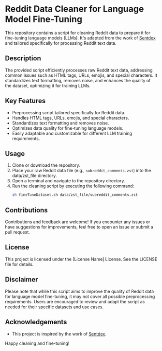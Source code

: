 # Reddit Data Cleaner for Language Model Fine-Tuning

This repository contains a script for cleaning Reddit data to prepare it for fine-tuning language models (LLMs). It's adapted from the work of [Sentdex](https://github.com/Sentdex/LLM-Finetuning) and tailored specifically for processing Reddit text data.

## Description

The provided script efficiently processes raw Reddit text data, addressing common issues such as HTML tags, URLs, emojis, and special characters. It standardizes text formatting, removes noise, and enhances the quality of the dataset, optimizing it for training LLMs.

## Key Features

- Preprocessing script tailored specifically for Reddit data.
- Handles HTML tags, URLs, emojis, and special characters.
- Standardizes text formatting and removes noise.
- Optimizes data quality for fine-tuning language models.
- Easily adaptable and customizable for different LLM training requirements.

## Usage

1. Clone or download the repository.
2. Place your raw Reddit data file (e.g., `subreddit_comments.zst`) into the data/zst_file directory.
3. Open a terminal and navigate to the repository directory.
4. Run the cleaning script by executing the following command:
    ```bash
    sh fineTuneDataset.sh data/zst_file/subreddit_comments.zst
    ```
## Contributions

Contributions and feedback are welcome! If you encounter any issues or have suggestions for improvements, feel free to open an issue or submit a pull request.

## License

This project is licensed under the [License Name] License. See the LICENSE file for details.

## Disclaimer

Please note that while this script aims to improve the quality of Reddit data for language model fine-tuning, it may not cover all possible preprocessing requirements. Users are encouraged to review and adapt the script as needed for their specific datasets and use cases.

## Acknowledgements

- This project is inspired by the work of [Sentdex](https://github.com/Sentdex/LLM-Finetuning).

Happy cleaning and fine-tuning!
